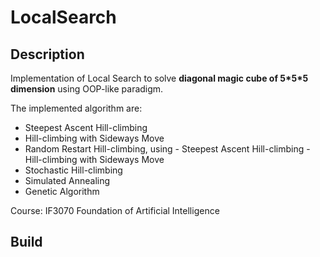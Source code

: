 # LocalSearch


## Description
Implementation of Local Search to solve **diagonal magic cube of 5\*5\*5 dimension** using OOP-like paradigm.

The implemented algorithm are:
- Steepest Ascent Hill-climbing
- Hill-climbing with Sideways Move
- Random Restart Hill-climbing, using
        - Steepest Ascent Hill-climbing
        - Hill-climbing with Sideways Move
- Stochastic Hill-climbing
- Simulated Annealing
- Genetic Algorithm

Course: IF3070 Foundation of Artificial Intelligence

## Build